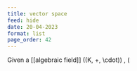 ```yaml
---
title: vector space
feed: hide
date: 20-04-2023
format: list
page_order: 42
---
```



Given a [[algebraic field]]  \((K, +, \cdot)\) ,  \(